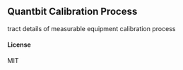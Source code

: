 ## Quantbit Calibration Process

tract details of measurable equipment calibration process

#### License

MIT